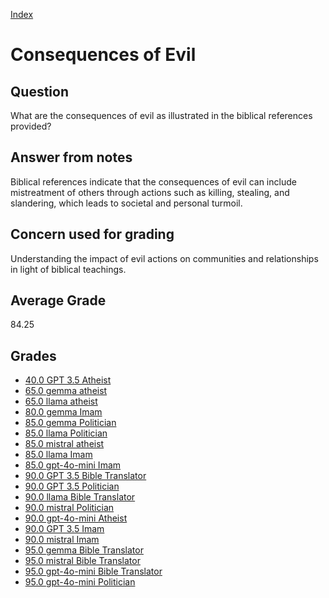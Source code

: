 
[Index](../index.md)
# Consequences of Evil
## Question
What are the consequences of evil as illustrated in the biblical references provided?

## Answer from notes
Biblical references indicate that the consequences of evil can include mistreatment of others through actions such as killing, stealing, and slandering, which leads to societal and personal turmoil.

## Concern used for grading
Understanding the impact of evil actions on communities and relationships in light of biblical teachings.

## Average Grade
84.25

## Grades
 * [40.0 GPT 3.5 Atheist](../answers/GPT_3.5_Atheist/Consequences_of_Evil.md)
 * [65.0 gemma atheist](../answers/gemma_atheist/Consequences_of_Evil.md)
 * [65.0 llama atheist](../answers/llama_atheist/Consequences_of_Evil.md)
 * [80.0 gemma Imam](../answers/gemma_Imam/Consequences_of_Evil.md)
 * [85.0 gemma Politician](../answers/gemma_Politician/Consequences_of_Evil.md)
 * [85.0 llama Politician](../answers/llama_Politician/Consequences_of_Evil.md)
 * [85.0 mistral atheist](../answers/mistral_atheist/Consequences_of_Evil.md)
 * [85.0 llama Imam](../answers/llama_Imam/Consequences_of_Evil.md)
 * [85.0 gpt-4o-mini Imam](../answers/gpt-4o-mini_Imam/Consequences_of_Evil.md)
 * [90.0 GPT 3.5 Bible Translator](../answers/GPT_3.5_Bible_Translator/Consequences_of_Evil.md)
 * [90.0 GPT 3.5 Politician](../answers/GPT_3.5_Politician/Consequences_of_Evil.md)
 * [90.0 llama Bible Translator](../answers/llama_Bible_Translator/Consequences_of_Evil.md)
 * [90.0 mistral Politician](../answers/mistral_Politician/Consequences_of_Evil.md)
 * [90.0 gpt-4o-mini Atheist](../answers/gpt-4o-mini_Atheist/Consequences_of_Evil.md)
 * [90.0 GPT 3.5 Imam](../answers/GPT_3.5_Imam/Consequences_of_Evil.md)
 * [90.0 mistral Imam](../answers/mistral_Imam/Consequences_of_Evil.md)
 * [95.0 gemma Bible Translator](../answers/gemma_Bible_Translator/Consequences_of_Evil.md)
 * [95.0 mistral Bible Translator](../answers/mistral_Bible_Translator/Consequences_of_Evil.md)
 * [95.0 gpt-4o-mini Bible Translator](../answers/gpt-4o-mini_Bible_Translator/Consequences_of_Evil.md)
 * [95.0 gpt-4o-mini Politician](../answers/gpt-4o-mini_Politician/Consequences_of_Evil.md)

